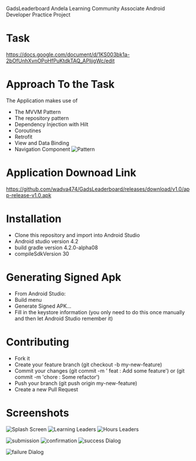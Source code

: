  GadsLeaderboard
Andela Learning Community Associate Android Developer Practice Project

# Task 
https://docs.google.com/document/d/1KS003bk1a-2bOfUnhXvnOPoHfPuKtdkTAQ_APljjgWc/edit

# Approach To the Task
The Application makes use of 
- The MVVM Pattern
- The repository pattern 
- Dependency Injection with Hilt 
- Coroutines 
- Retrofit 
- View and Data Binding
- Navigation Component 
![Pattern](imagery/arch_guide_diagram.png)

# Application Downoad Link 
https://github.com/wadva474/GadsLeaderboard/releases/download/v1.0/app-release-v1.0.apk

# Installation
- Clone this repository and import into Android Studio
- Android studio version 4.2 
- build gradle version 4.2.0-alpha08
- compileSdkVersion 30

# Generating Signed Apk 
- From Android Studio:
- Build menu
- Generate Signed APK...
- Fill in the keystore information (you only need to do this once manually and then let Android Studio remember it)

# Contributing 
- Fork it
- Create your feature branch (git checkout -b my-new-feature)
- Commit your changes (git commit -m ' feat : Add some feature') or (git commit -m 'chore : Some refactor')
- Push your branch (git push origin my-new-feature)
- Create a new Pull Request

# Screenshots 
![Splash Screen](imagery/splashScreen.png) ![Learning Leaders](imagery/learningLeaders.png) ![Hours Leaders](imagery/skillIq.png)

![submission](imagery/submission.png) ![confirmation](imagery/confirmation.png) ![success Dialog](imagery/submissionSuccessful.png)

![failure Dialog](imagery/unsuccful.png)
